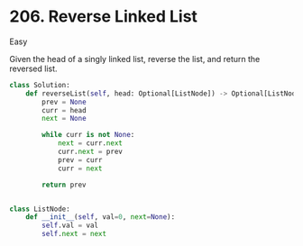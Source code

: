 # 206. Reverse Linked List

Easy

Given the head of a singly linked list, reverse the list, and return the reversed list.

```python
class Solution:
    def reverseList(self, head: Optional[ListNode]) -> Optional[ListNode]:
        prev = None
        curr = head
        next = None

        while curr is not None:
            next = curr.next
            curr.next = prev
            prev = curr
            curr = next

        return prev


class ListNode:
    def __init__(self, val=0, next=None):
        self.val = val
        self.next = next
```
